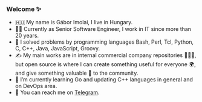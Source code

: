 ### Welcome ✨

- 🇭🇺 My name is Gábor Imolai, I live in Hungary.
- 👩‍💻 Currently as Senior Software Engineer, I work in IT since more than 20 years.
- 🤖 I solved problems by programming languages Bash, Perl, Tcl, Python, C, C++, Java, JavaScript, Groovy.
- ✍️ My main works are in internal commercial company repositories 🙈🙉🙊, but open source is where I can create something useful for everyone 🌍, and give something valuable 💎 to the community.
- 🌱 I’m currently learning Go and updating C++ languages in general and on DevOps area.
- 💬 You can reach me on [Telegram](https://t.me/imolaigabor).
